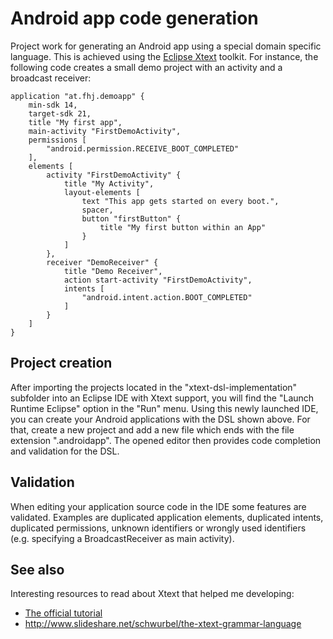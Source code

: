 # Android app code generation

Project work for generating an Android app using a special domain specific language. This is achieved using the [Eclipse Xtext](https://eclipse.org/Xtext/) toolkit. For instance, the following code creates a small demo project with an activity and a broadcast receiver:

```
application "at.fhj.demoapp" {
	min-sdk 14,
	target-sdk 21, 
	title "My first app",
	main-activity "FirstDemoActivity",
	permissions [
		"android.permission.RECEIVE_BOOT_COMPLETED"
	],
	elements [
		activity "FirstDemoActivity" {
			title "My Activity",
			layout-elements [
				text "This app gets started on every boot.",
				spacer,
				button "firstButton" {
					title "My first button within an App"
				}
			]
		},
		receiver "DemoReceiver" {
			title "Demo Receiver",
			action start-activity "FirstDemoActivity",
			intents [
				"android.intent.action.BOOT_COMPLETED"
			]
		}
	]
}
```

## Project creation

After importing the projects located in the "xtext-dsl-implementation" subfolder into an Eclipse IDE with Xtext support, you will find the "Launch Runtime Eclipse" option in the "Run" menu. Using this newly launched IDE, you can create your Android applications with the DSL shown above. For that, create a new project and add a new file which ends with the file extension ".androidapp". The opened editor then provides code completion and validation for the DSL. 

## Validation

When editing your application source code in the IDE some features are validated. Examples are duplicated application elements, duplicated intents, duplicated permissions, unknown identifiers or wrongly used identifiers (e.g. specifying a BroadcastReceiver as main activity).

## See also

Interesting resources to read about Xtext that helped me developing:

* [The official tutorial](http://www.eclipse.org/Xtext/documentation.html#DomainModelWalkThrough)
* http://www.slideshare.net/schwurbel/the-xtext-grammar-language

